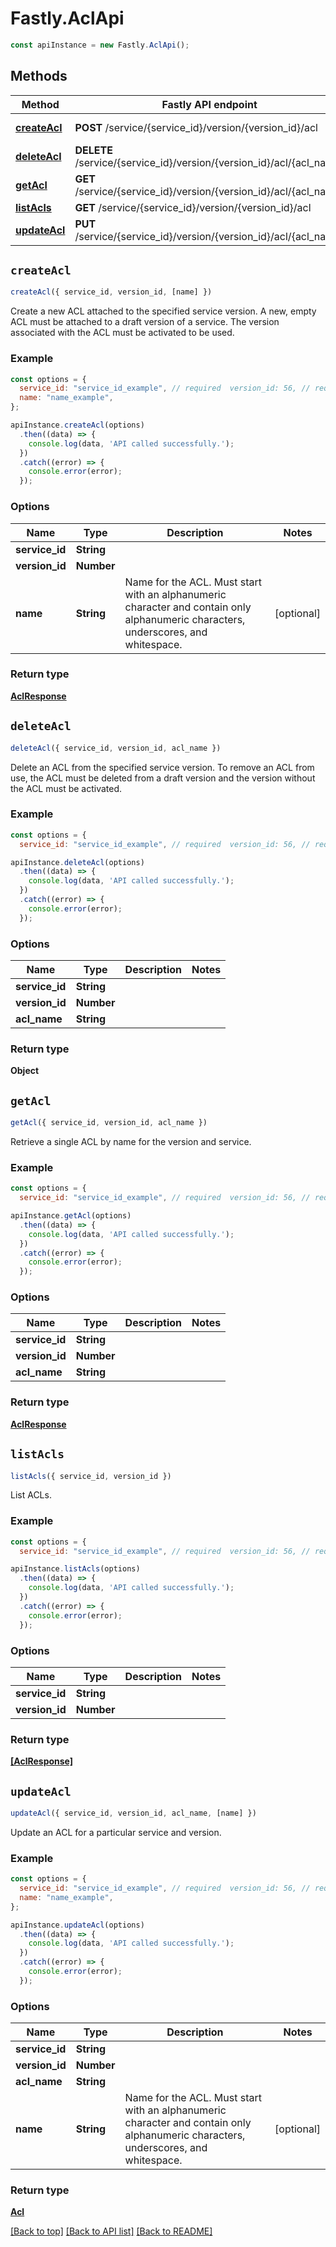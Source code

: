 # Fastly.AclApi


```javascript
const apiInstance = new Fastly.AclApi();
```
## Methods

Method | Fastly API endpoint | Description
------------- | ------------- | -------------
[**createAcl**](AclApi.md#createAcl) | **POST** /service/{service_id}/version/{version_id}/acl | Create a new ACL
[**deleteAcl**](AclApi.md#deleteAcl) | **DELETE** /service/{service_id}/version/{version_id}/acl/{acl_name} | Delete an ACL
[**getAcl**](AclApi.md#getAcl) | **GET** /service/{service_id}/version/{version_id}/acl/{acl_name} | Describe an ACL
[**listAcls**](AclApi.md#listAcls) | **GET** /service/{service_id}/version/{version_id}/acl | List ACLs
[**updateAcl**](AclApi.md#updateAcl) | **PUT** /service/{service_id}/version/{version_id}/acl/{acl_name} | Update an ACL



## `createAcl`

```javascript
createAcl({ service_id, version_id, [name] })
```

Create a new ACL attached to the specified service version. A new, empty ACL must be attached to a draft version of a service. The version associated with the ACL must be activated to be used.

### Example

```javascript
const options = {
  service_id: "service_id_example", // required  version_id: 56, // required
  name: "name_example",
};

apiInstance.createAcl(options)
  .then((data) => {
    console.log(data, 'API called successfully.');
  })
  .catch((error) => {
    console.error(error);
  });
```

### Options

Name | Type | Description  | Notes
------------- | ------------- | ------------- | -------------
**service_id** | **String** |  |
**version_id** | **Number** |  |
**name** | **String** | Name for the ACL. Must start with an alphanumeric character and contain only alphanumeric characters, underscores, and whitespace. | [optional]

### Return type

[**AclResponse**](AclResponse.md)


## `deleteAcl`

```javascript
deleteAcl({ service_id, version_id, acl_name })
```

Delete an ACL from the specified service version. To remove an ACL from use, the ACL must be deleted from a draft version and the version without the ACL must be activated.

### Example

```javascript
const options = {
  service_id: "service_id_example", // required  version_id: 56, // required  acl_name: "acl_name_example", // required};

apiInstance.deleteAcl(options)
  .then((data) => {
    console.log(data, 'API called successfully.');
  })
  .catch((error) => {
    console.error(error);
  });
```

### Options

Name | Type | Description  | Notes
------------- | ------------- | ------------- | -------------
**service_id** | **String** |  |
**version_id** | **Number** |  |
**acl_name** | **String** |  |

### Return type

**Object**


## `getAcl`

```javascript
getAcl({ service_id, version_id, acl_name })
```

Retrieve a single ACL by name for the version and service.

### Example

```javascript
const options = {
  service_id: "service_id_example", // required  version_id: 56, // required  acl_name: "acl_name_example", // required};

apiInstance.getAcl(options)
  .then((data) => {
    console.log(data, 'API called successfully.');
  })
  .catch((error) => {
    console.error(error);
  });
```

### Options

Name | Type | Description  | Notes
------------- | ------------- | ------------- | -------------
**service_id** | **String** |  |
**version_id** | **Number** |  |
**acl_name** | **String** |  |

### Return type

[**AclResponse**](AclResponse.md)


## `listAcls`

```javascript
listAcls({ service_id, version_id })
```

List ACLs.

### Example

```javascript
const options = {
  service_id: "service_id_example", // required  version_id: 56, // required};

apiInstance.listAcls(options)
  .then((data) => {
    console.log(data, 'API called successfully.');
  })
  .catch((error) => {
    console.error(error);
  });
```

### Options

Name | Type | Description  | Notes
------------- | ------------- | ------------- | -------------
**service_id** | **String** |  |
**version_id** | **Number** |  |

### Return type

[**[AclResponse]**](AclResponse.md)


## `updateAcl`

```javascript
updateAcl({ service_id, version_id, acl_name, [name] })
```

Update an ACL for a particular service and version.

### Example

```javascript
const options = {
  service_id: "service_id_example", // required  version_id: 56, // required  acl_name: "acl_name_example", // required
  name: "name_example",
};

apiInstance.updateAcl(options)
  .then((data) => {
    console.log(data, 'API called successfully.');
  })
  .catch((error) => {
    console.error(error);
  });
```

### Options

Name | Type | Description  | Notes
------------- | ------------- | ------------- | -------------
**service_id** | **String** |  |
**version_id** | **Number** |  |
**acl_name** | **String** |  |
**name** | **String** | Name for the ACL. Must start with an alphanumeric character and contain only alphanumeric characters, underscores, and whitespace. | [optional]

### Return type

[**Acl**](Acl.md)


[[Back to top]](#) [[Back to API list]](../../README.md#endpoints)
[[Back to README]](../../README.md)
